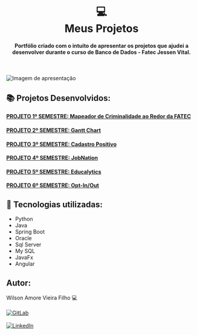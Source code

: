 <h1 align="center">
  💻<br>Meus Projetos 
</h1>

<h4 align="center">
  Portfólio criado com o intuito de apresentar os projetos que ajudei a desenvolver durante o curso de Banco de Dados - Fatec Jessen Vital.
</h4>

<br></br>
![Imagem de apresentação](https://user-images.githubusercontent.com/54503903/187323556-0ff8156a-d16d-434d-a528-a288d432226a.png)



## 📚 Projetos Desenvolvidos:
<h4 align="left"><a href="https://github.com/ZVIEWIL/portifolio1">PROJETO 1º SEMESTRE: Mapeador de Criminalidade ao Redor da FATEC</a></h4>
<h4 align="left"><a href="https://github.com/ZVIEWIL/portifolio2">PROJETO 2º SEMESTRE: Gantt Chart</a></h4>
<h4 align="left"><a href="https://github.com/ZVIEWIL/portifolio3">PROJETO 3º SEMESTRE: Cadastro Positivo</a></h4>
<h4 align="left"><a href="https://github.com/ZVIEWIL/portifolio4">PROJETO 4º SEMESTRE: JobNation</a></h4>
<h4 align="left"><a href="https://github.com/ZVIEWIL/portifolio5">PROJETO 5º SEMESTRE: Educalytics</a></h4>
<h4 align="left"><a href="https://github.com/ZVIEWIL/portifolio6">PROJETO 6º SEMESTRE: Opt-In/Out</a></h4>


## 💼 Tecnologias utilizadas:
- Python
- Java
- Spring Boot
- Oracle
- Sql Server
- My SQL
- JavaFx
- Angular

## Autor:<br>
Wilson Amore Vieira Filho 💻
<br> </br>
[![GitLab](https://img.shields.io/badge/gitlab-%23181717.svg?style=for-the-badge&logo=gitlab&logoColor=white)](https://gitlab.com/ZVIEWIL)
<br> </br>
[![LinkedIn](https://img.shields.io/badge/linkedin-%230077B5.svg?style=for-the-badge&logo=linkedin&logoColor=white)](https://br.linkedin.com/in/wilson-amore-vieira-filho-7a4420183)


